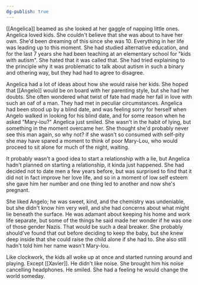 ```yaml
---
dg-publish: true
---
```

[[Angelica]] beamed as she looked at her gaggle of napping little ones.
Angelica loved kids. She couldn't believe that she was about to have
her own. She'd been dreaming of this since she was 10. Everything in
her life was leading up to this moment. She had studied alternative
education, and for the last 7 years she had been teaching at an
elementary school for "kids with autism". She hated that it was called
that. She had tried explaining to the principle why it was problematic
to talk about autism in such a binary and othering way, but they had had
to agree to disagree.

Angelica had a lot of ideas about how she would raise her kids. She
hoped that [[Angelo]] would be on board with her parenting style, but she
had her doubts. She often wondered what twist of fate had made her fall
in love with such an oaf of a man. They had met in peculiar
circumstances. Angelica had been stood up by a blind date, and was
feeling sorry for herself when Angelo walked in looking for his blind
date, and for some reason when he asked "Mary-lou?" Angelica just
smiled. She wasn't in the habit of lying, but something in the moment
overcame her. She thought she'd probably never see this man again, so
why not? if she wasn't so consumed with self-pity she may have spared a
moment to think of poor Mary-Lou, who would proceed to sit alone for
much of the night, waiting.

It probably wasn't a good idea to start a relationship with a lie, but
Angelica hadn't planned on starting a relationship, it kinda just
happened. She had decided not to date men a few years before, but was
surprised to find that it did not in fact improve her love life, and so
in a moment of low self esteem she gave him her number and one thing led to another and now she's pregnant.

She liked Angelo; he was sweet, kind, and the chemistry was undeniable,
but she didn't know him very well, and she had concerns about what
might lie beneath the surface. He was adamant about keeping his home and work life separate, but some of the things he said made her wonder if he was one of those gender Nazis. That would be such a deal breaker. She
probably should've found that out before deciding to keep the baby, but
she knew deep inside that she could raise the child alone if she had to.
She also still hadn't told him her name wasn't Mary-lou.

Like clockwork, the kids all woke up at once and started running around
and playing. Except [[Xavier]]. He didn't like noise. She brought him his
noise cancelling headphones. He smiled. She had a feeling he would
change the world someday.
